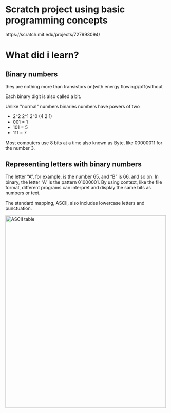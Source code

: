 <h1>Scratch project using basic programming concepts</h1> 
https://scratch.mit.edu/projects/727993094/

<h1>What did i learn?</h1>

<h2>Binary numbers</h2>
<p>they are nothing more than transistors on(with energy flowing)/off(without</p>
<p>Each binary digit is also called a bit.</p>
<p>Unlike "normal" numbers binaries numbers have powers of two</p>
<ul>
  <li>2^2 2^1 2^0 (4 2 1)</li>
  <li>001 = 1</li>
  <li>101 = 5</li>
  <li>111 = 7</li>
</ul>
<p>Most computers use 8 bits at a time also known as <bold>Byte</bold>, like 00000011 for the number 3.</p>

<h2>Representing letters with binary numbers</h2>
<p>The letter “A”, for example, is the number 65, and “B” is 66, and so on. In binary, the letter “A” is the pattern 01000001. By using context, like the file format, different programs can interpret and display the same bits as numbers or text.</p>
<p>The standard mapping, ASCII, also includes lowercase letters and punctuation.</p>
 <img src="https://upload.wikimedia.org/wikipedia/commons/thumb/1/1b/ASCII-Table-wide.svg/2560px-ASCII-Table-wide.svg.png" alt="ASCII table" width="500" height="600"> 



